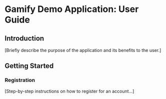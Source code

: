 # Gamify Demo Application: User Guide

## Introduction
[Briefly describe the purpose of the application and its benefits to the user.]

## Getting Started
### Registration
[Step-by-step instructions on how to register for an account...]
